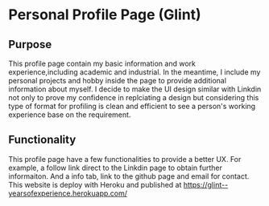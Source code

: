 # Personal Profile Page (Glint)
## Purpose
This profile page contain my basic information and work experience,including academic and industrial. In the meantime, I include my personal projects and hobby inside the page to provide additional information about myself. I decide to make the UI design similar with Linkdin not only to prove my confidence in replciating a design but considering this type of format for profiling is clean and efficient to see a person's working experience base on the requirement. 
## Functionality
This profile page have a few functionalities to provide a better UX. For example, a follow link direct to the Linkdin page to obtain further informaiton. And a info tab, link to the github page and email for contact. 
This website is deploy with Heroku and published at https://glint--yearsofexperience.herokuapp.com/
